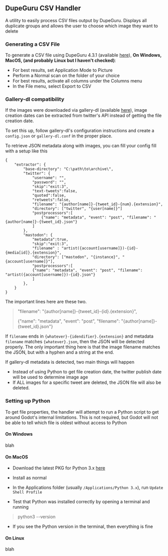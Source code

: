 ## DupeGuru CSV Handler

A utility to easily process CSV files output by DupeGuru. Displays all duplicate groups and allows the user to choose which image they want to delete

### Generating a CSV File
To generate a CSV file using DupeGuru 4.3.1 (available [here](https://github.com/arsenetar/dupeguru)), 
**On Windows, MacOS, (and probably Linux but I haven't checked)**:
- For best results, set Application Mode to Picture
- Perform a Normal scan on the folder of your choice
- For best results, activate all columns under the Columns menu
- In the File menu, select Export to CSV

### Gallery-dl compatibility
If the images were downloaded via gallery-dl (available [here](https://github.com/mikf/gallery-dl)), image creation dates can be extracted from twitter's API instead of getting the file creation date.

To set this up, follow gallery-dl's configuration instructions and create a `config.json` or `gallery-dl.conf` in the proper place.

To retrieve JSON metadata along with images, you can fill your config fill with a setup like this

```angular2html
{
    "extractor": {
        "base-directory": "C:\path\to\archive\",
        "twitter": {
            "username": "",
            "password": "",
            "skip":"exit:3",
            "text-tweets":false,
            "quoted":false,
            "retweets":false,
            "filename": "{author[name]}-{tweet_id}-{num}.{extension}",
            "directory": ["twitter", "{user[name]}"]
            "postprocessors":[
                {"name": "metadata", "event": "post", "filename": "{author[name]}-{tweet_id}.json"}
            ]
        },
        "mastodon": {
            "metadata":true,
            "skip":"exit:3",
            "filename" : "artist({account[username]})-{id}-{media[id]}.{extension}",
            "directory": ["mastodon", "{instance}", "{account[username]}"],
            "postprocessors":[
            {"name": "metadata", "event": "post", "filename": "artist({account[username]})-{id}.json"}
            ]
        },
    }
}
```
The important lines here are these two.
> "filename": "{author[name]}-{tweet_id}-{id}.{extension}",
> 
> {"name": "metadata", "event": "post", "filename": "{author[name]}-{tweet_id}.json"}

If `filename` ends in `{whatever}-{idendifier}.{extension}` and metadata `filename` matches `{whatever}.json`, then the JSON will be detected properly. The only important thing here is that the image filename matches the JSON, but with a hyphen and a string at the end.

If gallery-dl metadata is detected, two main things will happen

- Instead of using Python to get file creation date, the twitter publish date will be used to determine image age
- If ALL images for a specific tweet are deleted, the JSON file will also be deleted.

### Setting up Python
To get file properties, the handler will attempt to run a Python script to get around Godot's internal limitations. This is not required, but Godot will not be able to tell which file is oldest without access to Python

#### On Windows

blah

#### On MacOS

- Download the latest PKG for Python 3.x [here](https://www.python.org/downloads/macos/)

- Install as normal

- In the Applications folder (usually `/Applications/Python 3.x`), run `Update Shell Profile`

- Test that Python was installed correctly by opening a terminal and running

> python3 --version

- If you see the Python version in the terminal, then everything is fine

#### On Linux

blah